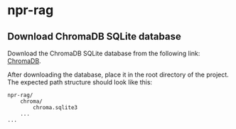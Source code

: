 # npr-rag

## Download ChromaDB SQLite database

Download the ChromaDB SQLite database from the following
link: [ChromaDB](https://fhnw365-my.sharepoint.com/:f:/g/personal/noah_leuenberger_students_fhnw_ch/EhYOpVb2VzRMpr6nHtanNrgBychAJzcV7HsjMHfaYAbMGQ?e=V2nYRz).

After downloading the database, place it in the root directory of the project. The expected path structure should look
like this:

```
npr-rag/
    chroma/
        chroma.sqlite3
    ...
...
```